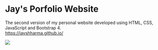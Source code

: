 # Jay's Porfolio Website
The second version of my personal website developed using HTML, CSS, JavaScript and Bootstrap 4. 
<br> https://jayshharma.github.io/ 


![](Images/thumbnail.PNG)
